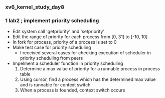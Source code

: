 ### xv6_kernel_study_day8

### 1 lab2 ; implement priority scheduling

  + Edit system call 'getpriority' and 'setpriority'
  + Edit the range of priority for each process from \[0, 31\] to \[-10, 10\]
  + In fork for process, priority of a process is set to 0
  + Make test case for priority scheduling
      + I received several cases for checking execution of scheduler in priority scheduling from peers
  + Impelment a scheduler function in priority scheduling
      1) Determine a max value of priority for a runnable process in process table 
      2) Using cursor, find a process which has the determined max value and is runnable for context switch
      3) When a process is founded, context switch occurs
      


































